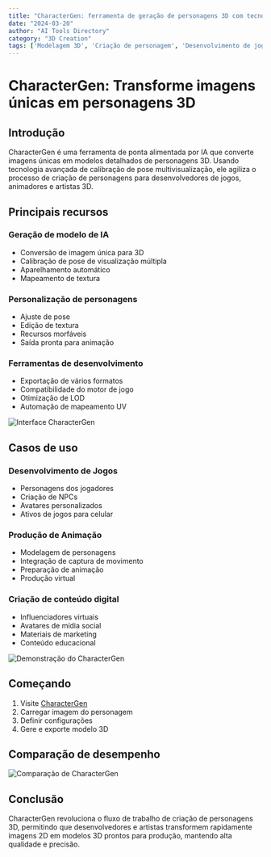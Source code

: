 ```yaml
---
title: "CharacterGen: ferramenta de geração de personagens 3D com tecnologia de IA"
date: "2024-03-20"
author: "AI Tools Directory"
category: "3D Creation"
tags: ['Modelagem 3D', 'Criação de personagem', 'Desenvolvimento de jogos', 'Animação']
---
```

# CharacterGen: Transforme imagens únicas em personagens 3D

## Introdução

CharacterGen é uma ferramenta de ponta alimentada por IA que converte imagens únicas em modelos detalhados de personagens 3D. Usando tecnologia avançada de calibração de pose multivisualização, ele agiliza o processo de criação de personagens para desenvolvedores de jogos, animadores e artistas 3D.

## Principais recursos

### Geração de modelo de IA
- Conversão de imagem única para 3D
- Calibração de pose de visualização múltipla
- Aparelhamento automático
- Mapeamento de textura

### Personalização de personagens
- Ajuste de pose
- Edição de textura
- Recursos morfáveis
- Saída pronta para animação

### Ferramentas de desenvolvimento
- Exportação de vários formatos
- Compatibilidade do motor de jogo
- Otimização de LOD
- Automação de mapeamento UV

![Interface CharacterGen](/imgs/charactergen/interface.jpg)

## Casos de uso

### Desenvolvimento de Jogos
- Personagens dos jogadores
- Criação de NPCs
- Avatares personalizados
- Ativos de jogos para celular

### Produção de Animação
- Modelagem de personagens
- Integração de captura de movimento
- Preparação de animação
- Produção virtual

### Criação de conteúdo digital
- Influenciadores virtuais
- Avatares de mídia social
- Materiais de marketing
- Conteúdo educacional

![Demonstração do CharacterGen](/imgs/charactergen/demo.jpg)

## Começando

1. Visite [CharacterGen](https://charactergen.ai)
2. Carregar imagem do personagem
3. Definir configurações
4. Gere e exporte modelo 3D

## Comparação de desempenho

![Comparação de CharacterGen](/imgs/charactergen/comparison.jpg)

## Conclusão

CharacterGen revoluciona o fluxo de trabalho de criação de personagens 3D, permitindo que desenvolvedores e artistas transformem rapidamente imagens 2D em modelos 3D prontos para produção, mantendo alta qualidade e precisão.